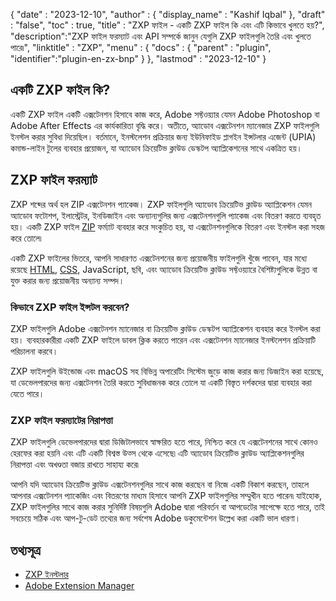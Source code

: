 {
  "date" : "2023-12-10",
  "author" : {
    "display_name" : "Kashif Iqbal"
},
  "draft" : "false",
  "toc" : true,
  "title" : "ZXP ফাইল - একটি ZXP ফাইল কি এবং এটি কিভাবে খুলতে হয়?",
  "description":"ZXP ফাইল ফরম্যাট এবং API সম্পর্কে জানুন যেগুলি ZXP ফাইলগুলি তৈরি এবং খুলতে পারে৷",
  "linktitle" : "ZXP",
  "menu" : {
    "docs" : {
      "parent" : "plugin",
      "identifier":"plugin-en-zx-bnp"
}
},
  "lastmod" : "2023-12-10"
}

## একটি ZXP ফাইল কি?

একটি ZXP ফাইল একটি এক্সটেনশন হিসাবে কাজ করে, Adobe সফ্টওয়্যার যেমন Adobe Photoshop বা Adobe After Effects এর কার্যকারিতা বৃদ্ধি করে। অতীতে, অ্যাডোব এক্সটেনশন ম্যানেজার ZXP ফাইলগুলি ইনস্টল করার সুবিধা দিয়েছিল। বর্তমানে, ইনস্টলেশন প্রক্রিয়ার জন্য ইউনিফাইড প্লাগইন ইন্সটলার এজেন্ট (UPIA) কমান্ড-লাইন টুলের ব্যবহার প্রয়োজন, যা অ্যাডোব ক্রিয়েটিভ ক্লাউড ডেস্কটপ অ্যাপ্লিকেশনের সাথে একত্রিত হয়।

## ZXP ফাইল ফরম্যাট

ZXP শব্দের অর্থ হল ZIP এক্সটেনশন প্যাকেজ। ZXP ফাইলগুলি অ্যাডোব ক্রিয়েটিভ ক্লাউড অ্যাপ্লিকেশন যেমন অ্যাডোব ফটোশপ, ইলাস্ট্রেটর, ইনডিজাইন এবং অন্যান্যগুলির জন্য এক্সটেনশনগুলি প্যাকেজ এবং বিতরণ করতে ব্যবহৃত হয়। একটি ZXP ফাইল [ZIP](/compression/zip/) ফর্ম্যাট ব্যবহার করে সংকুচিত হয়, যা এক্সটেনশনগুলিকে বিতরণ এবং ইনস্টল করা সহজ করে তোলে৷

একটি ZXP ফাইলের ভিতরে, আপনি সাধারণত এক্সটেনশনের জন্য প্রয়োজনীয় ফাইলগুলি খুঁজে পাবেন, যার মধ্যে রয়েছে [HTML](/web/html/), [CSS](/web/css/), JavaScript, ছবি, এবং অ্যাডোব ক্রিয়েটিভ ক্লাউড সফ্টওয়্যারে বৈশিষ্ট্যগুলিকে উন্নত বা যুক্ত করার জন্য প্রয়োজনীয় অন্যান্য সম্পদ।

### কিভাবে ZXP ফাইল ইন্সটল করবেন?

ZXP ফাইলগুলি Adobe এক্সটেনশন ম্যানেজার বা ক্রিয়েটিভ ক্লাউড ডেস্কটপ অ্যাপ্লিকেশন ব্যবহার করে ইনস্টল করা হয়। ব্যবহারকারীরা একটি ZXP ফাইলে ডাবল ক্লিক করতে পারেন এবং এক্সটেনশন ম্যানেজার ইনস্টলেশন প্রক্রিয়াটি পরিচালনা করবে।

ZXP ফাইলগুলি উইন্ডোজ এবং macOS সহ বিভিন্ন অপারেটিং সিস্টেম জুড়ে কাজ করার জন্য ডিজাইন করা হয়েছে, যা ডেভেলপারদের জন্য এক্সটেনশন তৈরি করতে সুবিধাজনক করে তোলে যা একটি বিস্তৃত দর্শকদের দ্বারা ব্যবহার করা যেতে পারে।

### ZXP ফাইল ফরম্যাটের নিরাপত্তা

ZXP ফাইলগুলি ডেভেলপারদের দ্বারা ডিজিটালভাবে স্বাক্ষরিত হতে পারে, নিশ্চিত করে যে এক্সটেনশনের সাথে কোনও হেরফের করা হয়নি এবং এটি একটি বিশ্বস্ত উত্স থেকে এসেছে৷ এটি অ্যাডোব ক্রিয়েটিভ ক্লাউড অ্যাপ্লিকেশনগুলির নিরাপত্তা এবং অখণ্ডতা বজায় রাখতে সাহায্য করে৷

আপনি যদি অ্যাডোব ক্রিয়েটিভ ক্লাউড এক্সটেনশনগুলির সাথে কাজ করছেন বা নিজে একটি বিকাশ করছেন, তাহলে আপনার এক্সটেনশন প্যাকেজিং এবং বিতরণের মাধ্যম হিসাবে আপনি ZXP ফাইলগুলির সম্মুখীন হতে পারেন৷ যাইহোক, ZXP ফাইলগুলির সাথে কাজ করার সুনির্দিষ্ট বিষয়গুলি Adobe দ্বারা পরিবর্তন বা আপডেটের সাপেক্ষে হতে পারে, তাই সবচেয়ে সঠিক এবং আপ-টু-ডেট তথ্যের জন্য সর্বশেষ Adobe ডকুমেন্টেশন উল্লেখ করা একটি ভাল ধারণা।

## তথ্যসূত্র

 * [ZXP ইনস্টলার](https://zxpinstaller.com/)
 * [Adobe Extension Manager](https://www.adobe.com/exchange/em_download/)

